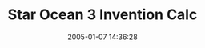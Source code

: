 ---
date: 2005-01-07 14:36:28
link:
  source: delicious
  source_url: https://del.icio.us/roytang
  text: Star Ocean 3 Invention Calc
  url: http://www.crashedweb.com/so3/
slug: star-ocean-3-invention-calc
source: delicious
tags:
- games
- broken-link
title: Star Ocean 3 Invention Calc
---